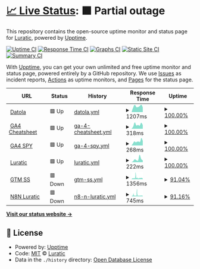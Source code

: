 # [📈 Live Status](https://luratic-devs.github.io/upptime): <!--live status--> **🟧 Partial outage**

This repository contains the open-source uptime monitor and status page for [Luratic](https://www.luratic.com), powered by [Upptime](https://github.com/upptime/upptime).

[![Uptime CI](https://github.com/luratic-devs/upptime/workflows/Uptime%20CI/badge.svg)](https://github.com/luratic-devs/upptime/actions?query=workflow%3A%22Uptime+CI%22)
[![Response Time CI](https://github.com/luratic-devs/upptime/workflows/Response%20Time%20CI/badge.svg)](https://github.com/luratic-devs/upptime/actions?query=workflow%3A%22Response+Time+CI%22)
[![Graphs CI](https://github.com/luratic-devs/upptime/workflows/Graphs%20CI/badge.svg)](https://github.com/luratic-devs/upptime/actions?query=workflow%3A%22Graphs+CI%22)
[![Static Site CI](https://github.com/luratic-devs/upptime/workflows/Static%20Site%20CI/badge.svg)](https://github.com/luratic-devs/upptime/actions?query=workflow%3A%22Static+Site+CI%22)
[![Summary CI](https://github.com/luratic-devs/upptime/workflows/Summary%20CI/badge.svg)](https://github.com/luratic-devs/upptime/actions?query=workflow%3A%22Summary+CI%22)

With [Upptime](https://upptime.js.org), you can get your own unlimited and free uptime monitor and status page, powered entirely by a GitHub repository. We use [Issues](https://github.com/luratic-devs/upptime/issues) as incident reports, [Actions](https://github.com/luratic-devs/upptime/actions) as uptime monitors, and [Pages](https://luratic-devs.github.io/upptime) for the status page.

<!--start: status pages-->
<!-- This summary is generated by Upptime (https://github.com/upptime/upptime) -->
<!-- Do not edit this manually, your changes will be overwritten -->
<!-- prettier-ignore -->
| URL | Status | History | Response Time | Uptime |
| --- | ------ | ------- | ------------- | ------ |
| <img alt="" src="https://icons.duckduckgo.com/ip3/datola.es.ico" height="13"> [Datola](https://datola.es) | 🟩 Up | [datola.yml](https://github.com/luratic-devs/upptime/commits/HEAD/history/datola.yml) | <details><summary><img alt="Response time graph" src="./graphs/datola/response-time-week.png" height="20"> 1207ms</summary><br><a href="https://gh.luratic.com/history/datola"><img alt="Response time 1447" src="https://img.shields.io/endpoint?url=https%3A%2F%2Fraw.githubusercontent.com%2Fluratic-devs%2Fupptime%2FHEAD%2Fapi%2Fdatola%2Fresponse-time.json"></a><br><a href="https://gh.luratic.com/history/datola"><img alt="24-hour response time 979" src="https://img.shields.io/endpoint?url=https%3A%2F%2Fraw.githubusercontent.com%2Fluratic-devs%2Fupptime%2FHEAD%2Fapi%2Fdatola%2Fresponse-time-day.json"></a><br><a href="https://gh.luratic.com/history/datola"><img alt="7-day response time 1207" src="https://img.shields.io/endpoint?url=https%3A%2F%2Fraw.githubusercontent.com%2Fluratic-devs%2Fupptime%2FHEAD%2Fapi%2Fdatola%2Fresponse-time-week.json"></a><br><a href="https://gh.luratic.com/history/datola"><img alt="30-day response time 1327" src="https://img.shields.io/endpoint?url=https%3A%2F%2Fraw.githubusercontent.com%2Fluratic-devs%2Fupptime%2FHEAD%2Fapi%2Fdatola%2Fresponse-time-month.json"></a><br><a href="https://gh.luratic.com/history/datola"><img alt="1-year response time 1445" src="https://img.shields.io/endpoint?url=https%3A%2F%2Fraw.githubusercontent.com%2Fluratic-devs%2Fupptime%2FHEAD%2Fapi%2Fdatola%2Fresponse-time-year.json"></a></details> | <details><summary><a href="https://gh.luratic.com/history/datola">100.00%</a></summary><a href="https://gh.luratic.com/history/datola"><img alt="All-time uptime 99.95%" src="https://img.shields.io/endpoint?url=https%3A%2F%2Fraw.githubusercontent.com%2Fluratic-devs%2Fupptime%2FHEAD%2Fapi%2Fdatola%2Fuptime.json"></a><br><a href="https://gh.luratic.com/history/datola"><img alt="24-hour uptime 100.00%" src="https://img.shields.io/endpoint?url=https%3A%2F%2Fraw.githubusercontent.com%2Fluratic-devs%2Fupptime%2FHEAD%2Fapi%2Fdatola%2Fuptime-day.json"></a><br><a href="https://gh.luratic.com/history/datola"><img alt="7-day uptime 100.00%" src="https://img.shields.io/endpoint?url=https%3A%2F%2Fraw.githubusercontent.com%2Fluratic-devs%2Fupptime%2FHEAD%2Fapi%2Fdatola%2Fuptime-week.json"></a><br><a href="https://gh.luratic.com/history/datola"><img alt="30-day uptime 100.00%" src="https://img.shields.io/endpoint?url=https%3A%2F%2Fraw.githubusercontent.com%2Fluratic-devs%2Fupptime%2FHEAD%2Fapi%2Fdatola%2Fuptime-month.json"></a><br><a href="https://gh.luratic.com/history/datola"><img alt="1-year uptime 99.95%" src="https://img.shields.io/endpoint?url=https%3A%2F%2Fraw.githubusercontent.com%2Fluratic-devs%2Fupptime%2FHEAD%2Fapi%2Fdatola%2Fuptime-year.json"></a></details>
| <img alt="" src="https://icons.duckduckgo.com/ip3/data.ga4spy.com.ico" height="13"> [GA4 Cheatsheet](https://data.ga4spy.com) | 🟩 Up | [ga-4-cheatsheet.yml](https://github.com/luratic-devs/upptime/commits/HEAD/history/ga-4-cheatsheet.yml) | <details><summary><img alt="Response time graph" src="./graphs/ga-4-cheatsheet/response-time-week.png" height="20"> 318ms</summary><br><a href="https://gh.luratic.com/history/ga-4-cheatsheet"><img alt="Response time 586" src="https://img.shields.io/endpoint?url=https%3A%2F%2Fraw.githubusercontent.com%2Fluratic-devs%2Fupptime%2FHEAD%2Fapi%2Fga-4-cheatsheet%2Fresponse-time.json"></a><br><a href="https://gh.luratic.com/history/ga-4-cheatsheet"><img alt="24-hour response time 290" src="https://img.shields.io/endpoint?url=https%3A%2F%2Fraw.githubusercontent.com%2Fluratic-devs%2Fupptime%2FHEAD%2Fapi%2Fga-4-cheatsheet%2Fresponse-time-day.json"></a><br><a href="https://gh.luratic.com/history/ga-4-cheatsheet"><img alt="7-day response time 318" src="https://img.shields.io/endpoint?url=https%3A%2F%2Fraw.githubusercontent.com%2Fluratic-devs%2Fupptime%2FHEAD%2Fapi%2Fga-4-cheatsheet%2Fresponse-time-week.json"></a><br><a href="https://gh.luratic.com/history/ga-4-cheatsheet"><img alt="30-day response time 295" src="https://img.shields.io/endpoint?url=https%3A%2F%2Fraw.githubusercontent.com%2Fluratic-devs%2Fupptime%2FHEAD%2Fapi%2Fga-4-cheatsheet%2Fresponse-time-month.json"></a><br><a href="https://gh.luratic.com/history/ga-4-cheatsheet"><img alt="1-year response time 590" src="https://img.shields.io/endpoint?url=https%3A%2F%2Fraw.githubusercontent.com%2Fluratic-devs%2Fupptime%2FHEAD%2Fapi%2Fga-4-cheatsheet%2Fresponse-time-year.json"></a></details> | <details><summary><a href="https://gh.luratic.com/history/ga-4-cheatsheet">100.00%</a></summary><a href="https://gh.luratic.com/history/ga-4-cheatsheet"><img alt="All-time uptime 99.98%" src="https://img.shields.io/endpoint?url=https%3A%2F%2Fraw.githubusercontent.com%2Fluratic-devs%2Fupptime%2FHEAD%2Fapi%2Fga-4-cheatsheet%2Fuptime.json"></a><br><a href="https://gh.luratic.com/history/ga-4-cheatsheet"><img alt="24-hour uptime 100.00%" src="https://img.shields.io/endpoint?url=https%3A%2F%2Fraw.githubusercontent.com%2Fluratic-devs%2Fupptime%2FHEAD%2Fapi%2Fga-4-cheatsheet%2Fuptime-day.json"></a><br><a href="https://gh.luratic.com/history/ga-4-cheatsheet"><img alt="7-day uptime 100.00%" src="https://img.shields.io/endpoint?url=https%3A%2F%2Fraw.githubusercontent.com%2Fluratic-devs%2Fupptime%2FHEAD%2Fapi%2Fga-4-cheatsheet%2Fuptime-week.json"></a><br><a href="https://gh.luratic.com/history/ga-4-cheatsheet"><img alt="30-day uptime 100.00%" src="https://img.shields.io/endpoint?url=https%3A%2F%2Fraw.githubusercontent.com%2Fluratic-devs%2Fupptime%2FHEAD%2Fapi%2Fga-4-cheatsheet%2Fuptime-month.json"></a><br><a href="https://gh.luratic.com/history/ga-4-cheatsheet"><img alt="1-year uptime 99.98%" src="https://img.shields.io/endpoint?url=https%3A%2F%2Fraw.githubusercontent.com%2Fluratic-devs%2Fupptime%2FHEAD%2Fapi%2Fga-4-cheatsheet%2Fuptime-year.json"></a></details>
| <img alt="" src="https://icons.duckduckgo.com/ip3/ga4spy.com.ico" height="13"> [GA4 SPY](https://ga4spy.com) | 🟩 Up | [ga-4-spy.yml](https://github.com/luratic-devs/upptime/commits/HEAD/history/ga-4-spy.yml) | <details><summary><img alt="Response time graph" src="./graphs/ga-4-spy/response-time-week.png" height="20"> 268ms</summary><br><a href="https://gh.luratic.com/history/ga-4-spy"><img alt="Response time 642" src="https://img.shields.io/endpoint?url=https%3A%2F%2Fraw.githubusercontent.com%2Fluratic-devs%2Fupptime%2FHEAD%2Fapi%2Fga-4-spy%2Fresponse-time.json"></a><br><a href="https://gh.luratic.com/history/ga-4-spy"><img alt="24-hour response time 302" src="https://img.shields.io/endpoint?url=https%3A%2F%2Fraw.githubusercontent.com%2Fluratic-devs%2Fupptime%2FHEAD%2Fapi%2Fga-4-spy%2Fresponse-time-day.json"></a><br><a href="https://gh.luratic.com/history/ga-4-spy"><img alt="7-day response time 268" src="https://img.shields.io/endpoint?url=https%3A%2F%2Fraw.githubusercontent.com%2Fluratic-devs%2Fupptime%2FHEAD%2Fapi%2Fga-4-spy%2Fresponse-time-week.json"></a><br><a href="https://gh.luratic.com/history/ga-4-spy"><img alt="30-day response time 282" src="https://img.shields.io/endpoint?url=https%3A%2F%2Fraw.githubusercontent.com%2Fluratic-devs%2Fupptime%2FHEAD%2Fapi%2Fga-4-spy%2Fresponse-time-month.json"></a><br><a href="https://gh.luratic.com/history/ga-4-spy"><img alt="1-year response time 646" src="https://img.shields.io/endpoint?url=https%3A%2F%2Fraw.githubusercontent.com%2Fluratic-devs%2Fupptime%2FHEAD%2Fapi%2Fga-4-spy%2Fresponse-time-year.json"></a></details> | <details><summary><a href="https://gh.luratic.com/history/ga-4-spy">100.00%</a></summary><a href="https://gh.luratic.com/history/ga-4-spy"><img alt="All-time uptime 99.97%" src="https://img.shields.io/endpoint?url=https%3A%2F%2Fraw.githubusercontent.com%2Fluratic-devs%2Fupptime%2FHEAD%2Fapi%2Fga-4-spy%2Fuptime.json"></a><br><a href="https://gh.luratic.com/history/ga-4-spy"><img alt="24-hour uptime 100.00%" src="https://img.shields.io/endpoint?url=https%3A%2F%2Fraw.githubusercontent.com%2Fluratic-devs%2Fupptime%2FHEAD%2Fapi%2Fga-4-spy%2Fuptime-day.json"></a><br><a href="https://gh.luratic.com/history/ga-4-spy"><img alt="7-day uptime 100.00%" src="https://img.shields.io/endpoint?url=https%3A%2F%2Fraw.githubusercontent.com%2Fluratic-devs%2Fupptime%2FHEAD%2Fapi%2Fga-4-spy%2Fuptime-week.json"></a><br><a href="https://gh.luratic.com/history/ga-4-spy"><img alt="30-day uptime 100.00%" src="https://img.shields.io/endpoint?url=https%3A%2F%2Fraw.githubusercontent.com%2Fluratic-devs%2Fupptime%2FHEAD%2Fapi%2Fga-4-spy%2Fuptime-month.json"></a><br><a href="https://gh.luratic.com/history/ga-4-spy"><img alt="1-year uptime 99.97%" src="https://img.shields.io/endpoint?url=https%3A%2F%2Fraw.githubusercontent.com%2Fluratic-devs%2Fupptime%2FHEAD%2Fapi%2Fga-4-spy%2Fuptime-year.json"></a></details>
| <img alt="" src="https://icons.duckduckgo.com/ip3/luratic.com.ico" height="13"> [Luratic](https://luratic.com) | 🟩 Up | [luratic.yml](https://github.com/luratic-devs/upptime/commits/HEAD/history/luratic.yml) | <details><summary><img alt="Response time graph" src="./graphs/luratic/response-time-week.png" height="20"> 222ms</summary><br><a href="https://gh.luratic.com/history/luratic"><img alt="Response time 452" src="https://img.shields.io/endpoint?url=https%3A%2F%2Fraw.githubusercontent.com%2Fluratic-devs%2Fupptime%2FHEAD%2Fapi%2Fluratic%2Fresponse-time.json"></a><br><a href="https://gh.luratic.com/history/luratic"><img alt="24-hour response time 138" src="https://img.shields.io/endpoint?url=https%3A%2F%2Fraw.githubusercontent.com%2Fluratic-devs%2Fupptime%2FHEAD%2Fapi%2Fluratic%2Fresponse-time-day.json"></a><br><a href="https://gh.luratic.com/history/luratic"><img alt="7-day response time 222" src="https://img.shields.io/endpoint?url=https%3A%2F%2Fraw.githubusercontent.com%2Fluratic-devs%2Fupptime%2FHEAD%2Fapi%2Fluratic%2Fresponse-time-week.json"></a><br><a href="https://gh.luratic.com/history/luratic"><img alt="30-day response time 302" src="https://img.shields.io/endpoint?url=https%3A%2F%2Fraw.githubusercontent.com%2Fluratic-devs%2Fupptime%2FHEAD%2Fapi%2Fluratic%2Fresponse-time-month.json"></a><br><a href="https://gh.luratic.com/history/luratic"><img alt="1-year response time 453" src="https://img.shields.io/endpoint?url=https%3A%2F%2Fraw.githubusercontent.com%2Fluratic-devs%2Fupptime%2FHEAD%2Fapi%2Fluratic%2Fresponse-time-year.json"></a></details> | <details><summary><a href="https://gh.luratic.com/history/luratic">100.00%</a></summary><a href="https://gh.luratic.com/history/luratic"><img alt="All-time uptime 99.99%" src="https://img.shields.io/endpoint?url=https%3A%2F%2Fraw.githubusercontent.com%2Fluratic-devs%2Fupptime%2FHEAD%2Fapi%2Fluratic%2Fuptime.json"></a><br><a href="https://gh.luratic.com/history/luratic"><img alt="24-hour uptime 100.00%" src="https://img.shields.io/endpoint?url=https%3A%2F%2Fraw.githubusercontent.com%2Fluratic-devs%2Fupptime%2FHEAD%2Fapi%2Fluratic%2Fuptime-day.json"></a><br><a href="https://gh.luratic.com/history/luratic"><img alt="7-day uptime 100.00%" src="https://img.shields.io/endpoint?url=https%3A%2F%2Fraw.githubusercontent.com%2Fluratic-devs%2Fupptime%2FHEAD%2Fapi%2Fluratic%2Fuptime-week.json"></a><br><a href="https://gh.luratic.com/history/luratic"><img alt="30-day uptime 100.00%" src="https://img.shields.io/endpoint?url=https%3A%2F%2Fraw.githubusercontent.com%2Fluratic-devs%2Fupptime%2FHEAD%2Fapi%2Fluratic%2Fuptime-month.json"></a><br><a href="https://gh.luratic.com/history/luratic"><img alt="1-year uptime 99.99%" src="https://img.shields.io/endpoint?url=https%3A%2F%2Fraw.githubusercontent.com%2Fluratic-devs%2Fupptime%2FHEAD%2Fapi%2Fluratic%2Fuptime-year.json"></a></details>
| <img alt="" src="https://icons.duckduckgo.com/ip3/analytics.luratic.com.ico" height="13"> [GTM SS](https://analytics.luratic.com/gtm.js?id=GTM-5D7RV9H) | 🟥 Down | [gtm-ss.yml](https://github.com/luratic-devs/upptime/commits/HEAD/history/gtm-ss.yml) | <details><summary><img alt="Response time graph" src="./graphs/gtm-ss/response-time-week.png" height="20"> 1356ms</summary><br><a href="https://gh.luratic.com/history/gtm-ss"><img alt="Response time 1293" src="https://img.shields.io/endpoint?url=https%3A%2F%2Fraw.githubusercontent.com%2Fluratic-devs%2Fupptime%2FHEAD%2Fapi%2Fgtm-ss%2Fresponse-time.json"></a><br><a href="https://gh.luratic.com/history/gtm-ss"><img alt="24-hour response time 1047" src="https://img.shields.io/endpoint?url=https%3A%2F%2Fraw.githubusercontent.com%2Fluratic-devs%2Fupptime%2FHEAD%2Fapi%2Fgtm-ss%2Fresponse-time-day.json"></a><br><a href="https://gh.luratic.com/history/gtm-ss"><img alt="7-day response time 1356" src="https://img.shields.io/endpoint?url=https%3A%2F%2Fraw.githubusercontent.com%2Fluratic-devs%2Fupptime%2FHEAD%2Fapi%2Fgtm-ss%2Fresponse-time-week.json"></a><br><a href="https://gh.luratic.com/history/gtm-ss"><img alt="30-day response time 1164" src="https://img.shields.io/endpoint?url=https%3A%2F%2Fraw.githubusercontent.com%2Fluratic-devs%2Fupptime%2FHEAD%2Fapi%2Fgtm-ss%2Fresponse-time-month.json"></a><br><a href="https://gh.luratic.com/history/gtm-ss"><img alt="1-year response time 1260" src="https://img.shields.io/endpoint?url=https%3A%2F%2Fraw.githubusercontent.com%2Fluratic-devs%2Fupptime%2FHEAD%2Fapi%2Fgtm-ss%2Fresponse-time-year.json"></a></details> | <details><summary><a href="https://gh.luratic.com/history/gtm-ss">91.04%</a></summary><a href="https://gh.luratic.com/history/gtm-ss"><img alt="All-time uptime 85.90%" src="https://img.shields.io/endpoint?url=https%3A%2F%2Fraw.githubusercontent.com%2Fluratic-devs%2Fupptime%2FHEAD%2Fapi%2Fgtm-ss%2Fuptime.json"></a><br><a href="https://gh.luratic.com/history/gtm-ss"><img alt="24-hour uptime 97.56%" src="https://img.shields.io/endpoint?url=https%3A%2F%2Fraw.githubusercontent.com%2Fluratic-devs%2Fupptime%2FHEAD%2Fapi%2Fgtm-ss%2Fuptime-day.json"></a><br><a href="https://gh.luratic.com/history/gtm-ss"><img alt="7-day uptime 91.04%" src="https://img.shields.io/endpoint?url=https%3A%2F%2Fraw.githubusercontent.com%2Fluratic-devs%2Fupptime%2FHEAD%2Fapi%2Fgtm-ss%2Fuptime-week.json"></a><br><a href="https://gh.luratic.com/history/gtm-ss"><img alt="30-day uptime 97.94%" src="https://img.shields.io/endpoint?url=https%3A%2F%2Fraw.githubusercontent.com%2Fluratic-devs%2Fupptime%2FHEAD%2Fapi%2Fgtm-ss%2Fuptime-month.json"></a><br><a href="https://gh.luratic.com/history/gtm-ss"><img alt="1-year uptime 86.71%" src="https://img.shields.io/endpoint?url=https%3A%2F%2Fraw.githubusercontent.com%2Fluratic-devs%2Fupptime%2FHEAD%2Fapi%2Fgtm-ss%2Fuptime-year.json"></a></details>
| <img alt="" src="https://icons.duckduckgo.com/ip3/n8n.luratic.com.ico" height="13"> [N8N Luratic](https://n8n.luratic.com/) | 🟥 Down | [n8-n-luratic.yml](https://github.com/luratic-devs/upptime/commits/HEAD/history/n8-n-luratic.yml) | <details><summary><img alt="Response time graph" src="./graphs/n8-n-luratic/response-time-week.png" height="20"> 745ms</summary><br><a href="https://gh.luratic.com/history/n8-n-luratic"><img alt="Response time 494" src="https://img.shields.io/endpoint?url=https%3A%2F%2Fraw.githubusercontent.com%2Fluratic-devs%2Fupptime%2FHEAD%2Fapi%2Fn8-n-luratic%2Fresponse-time.json"></a><br><a href="https://gh.luratic.com/history/n8-n-luratic"><img alt="24-hour response time 409" src="https://img.shields.io/endpoint?url=https%3A%2F%2Fraw.githubusercontent.com%2Fluratic-devs%2Fupptime%2FHEAD%2Fapi%2Fn8-n-luratic%2Fresponse-time-day.json"></a><br><a href="https://gh.luratic.com/history/n8-n-luratic"><img alt="7-day response time 745" src="https://img.shields.io/endpoint?url=https%3A%2F%2Fraw.githubusercontent.com%2Fluratic-devs%2Fupptime%2FHEAD%2Fapi%2Fn8-n-luratic%2Fresponse-time-week.json"></a><br><a href="https://gh.luratic.com/history/n8-n-luratic"><img alt="30-day response time 594" src="https://img.shields.io/endpoint?url=https%3A%2F%2Fraw.githubusercontent.com%2Fluratic-devs%2Fupptime%2FHEAD%2Fapi%2Fn8-n-luratic%2Fresponse-time-month.json"></a><br><a href="https://gh.luratic.com/history/n8-n-luratic"><img alt="1-year response time 494" src="https://img.shields.io/endpoint?url=https%3A%2F%2Fraw.githubusercontent.com%2Fluratic-devs%2Fupptime%2FHEAD%2Fapi%2Fn8-n-luratic%2Fresponse-time-year.json"></a></details> | <details><summary><a href="https://gh.luratic.com/history/n8-n-luratic">91.16%</a></summary><a href="https://gh.luratic.com/history/n8-n-luratic"><img alt="All-time uptime 99.72%" src="https://img.shields.io/endpoint?url=https%3A%2F%2Fraw.githubusercontent.com%2Fluratic-devs%2Fupptime%2FHEAD%2Fapi%2Fn8-n-luratic%2Fuptime.json"></a><br><a href="https://gh.luratic.com/history/n8-n-luratic"><img alt="24-hour uptime 97.60%" src="https://img.shields.io/endpoint?url=https%3A%2F%2Fraw.githubusercontent.com%2Fluratic-devs%2Fupptime%2FHEAD%2Fapi%2Fn8-n-luratic%2Fuptime-day.json"></a><br><a href="https://gh.luratic.com/history/n8-n-luratic"><img alt="7-day uptime 91.16%" src="https://img.shields.io/endpoint?url=https%3A%2F%2Fraw.githubusercontent.com%2Fluratic-devs%2Fupptime%2FHEAD%2Fapi%2Fn8-n-luratic%2Fuptime-week.json"></a><br><a href="https://gh.luratic.com/history/n8-n-luratic"><img alt="30-day uptime 97.97%" src="https://img.shields.io/endpoint?url=https%3A%2F%2Fraw.githubusercontent.com%2Fluratic-devs%2Fupptime%2FHEAD%2Fapi%2Fn8-n-luratic%2Fuptime-month.json"></a><br><a href="https://gh.luratic.com/history/n8-n-luratic"><img alt="1-year uptime 99.72%" src="https://img.shields.io/endpoint?url=https%3A%2F%2Fraw.githubusercontent.com%2Fluratic-devs%2Fupptime%2FHEAD%2Fapi%2Fn8-n-luratic%2Fuptime-year.json"></a></details>

<!--end: status pages-->

[**Visit our status website →**](https://luratic-devs.github.io/upptime)

## 📄 License

- Powered by: [Upptime](https://github.com/upptime/upptime)
- Code: [MIT](./LICENSE) © [Luratic](https://www.luratic.com)
- Data in the `./history` directory: [Open Database License](https://opendatacommons.org/licenses/odbl/1-0/)
